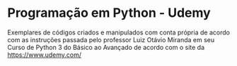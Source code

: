 # Programação em Python - Udemy

Exemplares de códigos criados e manipulados com conta própria de acordo com as instruções passada pelo professor Luiz Otávio Miranda em seu Curso de Python 3 do Básico ao Avançado de acordo com o site da https://www.udemy.com/
